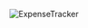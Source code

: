 ![ExpenseTracker](https://user-images.githubusercontent.com/59519842/165102437-08407013-5dd7-4151-b2da-19909d2bc910.png)
